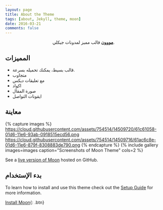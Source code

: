 ```yaml
---
layout: page
title: About the Theme
tags: [about, Jekyll, theme, moon]
date: 2016-03-21
comments: false
---
```

    
<center><a href="http://taylantatli.github.io/Moon"><b>مووون</b></a> قالب مميز لمدونات جيكلي.</center>

## المميزات
* قالب بسيط، يمكنك تحميله بسرعة.
* متجاوب
* مع تعليقات ديكس
* اكواد
* صورة المقال
* ايقونات التواصل

## معاينة

{% capture images %}
    https://cloud.githubusercontent.com/assets/754514/14509720/61c61058-01d6-11e6-93ab-0918515ecd56.png
    https://cloud.githubusercontent.com/assets/754514/14509716/61ac6c8e-01d6-11e6-879f-8308883de790.png
{% endcapture %}
{% include gallery images=images caption="Screenshots of Moon Theme" cols=2 %}

See a [live version of Moon](http://taylantatli.github.io/Moon) hosted on GitHub.

## بدء الإستخدام

To learn how to install and use this theme check out the [Setup Guide](http://taylantatli.me/Moon/moon-theme/) for more information.
      
[Install Moon](https://github.com/TaylanTatli/Moon){: .btn}

